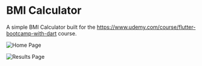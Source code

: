 # BMI Calculator

A simple BMI Calculator built for the https://www.udemy.com/course/flutter-bootcamp-with-dart course. 

![Home Page](https://github.com/jkahanec/Flutter-BMI-Calculator/tree/master/screenshots/bmi_calculator_home_page.jpeg)

![Results Page](https://github.com/jkahanec/Flutter-BMI-Calculator/tree/master/screenshots/bmi_calculator_results_page.jpeg)